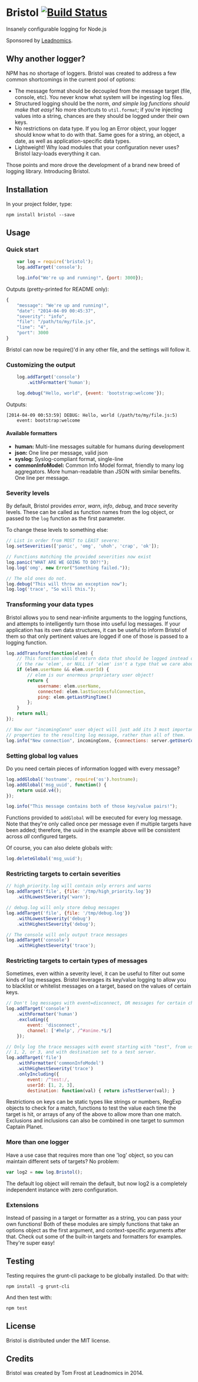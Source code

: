 # Bristol [![Build Status](https://travis-ci.org/TomFrost/Bristol.svg?branch=master)](https://travis-ci.org/TomFrost/Bristol)
Insanely configurable logging for Node.js

Sponsored by [Leadnomics](http://www.leadnomics.com).

## Why another logger?
NPM has no shortage of loggers.  Bristol was created to address a few common
shortcomings in the current pool of options:
- The message format should be decoupled from the message target (file,
console, etc). You never know what system will be ingesting log files.
- Structured logging should be the norm, _and simple log functions should
make that easy!_ No more shortcuts to `util.format`; if you're injecting
values into a string, chances are they should be logged under their own
keys.
- No restrictions on data type.  If you log an Error object, your logger
should know what to do with that.  Same goes for a string, an object, a
date, as well as application-specific data types.
- Lightweight! Why load modules that your configuration never uses? Bristol
lazy-loads everything it can.

Those points and more drove the development of a brand new breed of logging
library.  Introducing Bristol.

## Installation
In your project folder, type:

	npm install bristol --save

## Usage
### Quick start

```js
	var log = require('bristol');
	log.addTarget('console');

	log.info("We're up and running!", {port: 3000});
```

Outputs (pretty-printed for README only):

```js
{
	"message": "We're up and running!",
	"date": "2014-04-09 00:45:37",
	"severity": "info",
	"file": "/path/to/my/file.js",
	"line": "4",
	"port": 3000
}
```

Bristol can now be require()'d in any other file, and the settings will follow
it.

### Customizing the output

```js
	log.addTarget('console')
		.withFormatter('human');

	log.debug("Hello, world", {event: 'bootstrap:welcome'});
```

Outputs:

```
[2014-04-09 00:53:59] DEBUG: Hello, world (/path/to/my/file.js:5)
	event: bootstrap:welcome
```

#### Available formatters
- **human:** Multi-line messages suitable for humans during development
- **json:** One line per message, valid json
- **syslog:** Syslog-compliant format, single-line
- **commonInfoModel:** Common Info Model format, friendly to many log
	aggregators. More human-readable than JSON with similar benefits. One
	line per message.

### Severity levels
By default, Bristol provides *error*, *warn*, *info*, *debug*, and *trace*
severity levels.  These can be called as function names from the log object,
or passed to the `log` function as the first parameter.

To change these levels to something else:

```js
// List in order from MOST to LEAST severe:
log.setSeverities(['panic', 'omg', 'uhoh', 'crap', 'ok']);

// Functions matching the provided severities now exist
log.panic("WHAT ARE WE GOING TO DO?!");
log.log('omg', new Error("Something failed."));

// The old ones do not.
log.debug("This will throw an exception now");
log.log('trace', "So will this.");
```

### Transforming your data types
Bristol allows you to send near-infinite arguments to the logging functions,
and attempts to intelligently turn those into useful log messages.  If your
application has its own data structures, it can be useful to inform Bristol
of them so that only pertinent values are logged if one of those is passed to
a logging function.

```js
log.addTransform(function(elem) {
	// This function should return data that should be logged instead of
	// the raw 'elem', or NULL if 'elem' isn't a type that we care about.
	if (elem.userName && elem.userId) {
		// elem is our enormous proprietary user object!
		return {
			username: elem.userName,
			connected: elem.lastSuccessfulConnection,
			ping: elem.getLastPingTime()
		};
	}
	return null;
});

// Now our "incomingConn" user object will just add its 3 most important
// properties to the resulting log message, rather than all of them.
log.info("New connection", incomingConn, {connections: server.getUserCount()});
```

### Setting global log values
Do you need certain pieces of information logged with every message?

```js
log.addGlobal('hostname', require('os').hostname);
log.addGlobal('msg_uuid', function() {
    return uuid.v4();
});

log.info("This message contains both of those key/value pairs!");
```

Functions provided to `addGlobal` will be executed for every log message.
Note that they're only called once per message even if multiple
targets have been added; therefore, the uuid in the example above will be
consistent across *all* configured targets.

Of course, you can also delete globals with:

```js
log.deleteGlobal('msg_uuid');
```

### Restricting targets to certain severities

```js
// high_priority.log will contain only errors and warns
log.addTarget('file', {file: '/tmp/high_priority.log'})
	.withLowestSeverity('warn');

// debug.log will only store debug messages
log.addTarget('file', {file: '/tmp/debug.log'})
	.withLowestSeverity('debug')
	.withHighestSeverity('debug');

// The console will only output trace messages
log.addTarget('console')
	.withHighestSeverity('trace');
```

### Restricting targets to certain types of messages
Sometimes, even within a severity level, it can be useful to filter out some
kinds of log messages.  Bristol leverages its key/value logging to allow you
to blacklist or whitelist messages on a target, based on the values of certain
keys.

```js
// Don't log messages with event=disconnect, OR messages for certain channels
log.addTarget('console')
	.withFormatter('human')
	.excluding({
		event: 'disconnect',
		channel: ['#help', /^#anime.*$/]
	});

// Only log the trace messages with event starting with "test", from userId
// 1, 2, or 3, and with destination set to a test server.
log.addTarget('file')
	.withFormatter('commonInfoModel')
	.withHighestSeverity('trace')
	.onlyIncluding({
		event: /^test:/,
		userId: [1, 2, 3],
		destination: function(val) { return isTestServer(val); }
```

Restrictions on keys can be static types like strings or numbers, RegExp
objects to check for a match, functions to test the value each time the
target is hit, or arrays of any of the above to allow more than one match.
Exclusions and inclusions can also be combined in one target to summon
Captain Planet.

### More than one logger
Have a use case that requires more than one 'log' object, so you can maintain
different sets of targets?  No problem:

```js
var log2 = new log.Bristol();
```

The default log object will remain the default, but now log2 is a completely
independent instance with zero configuration.

### Extensions
Instead of passing in a target or formatter as a string, you can pass your
own functions!  Both of these modules are simply functions that take an
options object as the first argument, and context-specific arguments after
that.  Check out some of the built-in targets and formatters for examples.
They're super easy!

## Testing
Testing requires the grunt-cli package to be globally installed.  Do that with:

    npm install -g grunt-cli

And then test with:

    npm test

## License
Bristol is distributed under the MIT license.

## Credits
Bristol was created by Tom Frost at Leadnomics in 2014.
